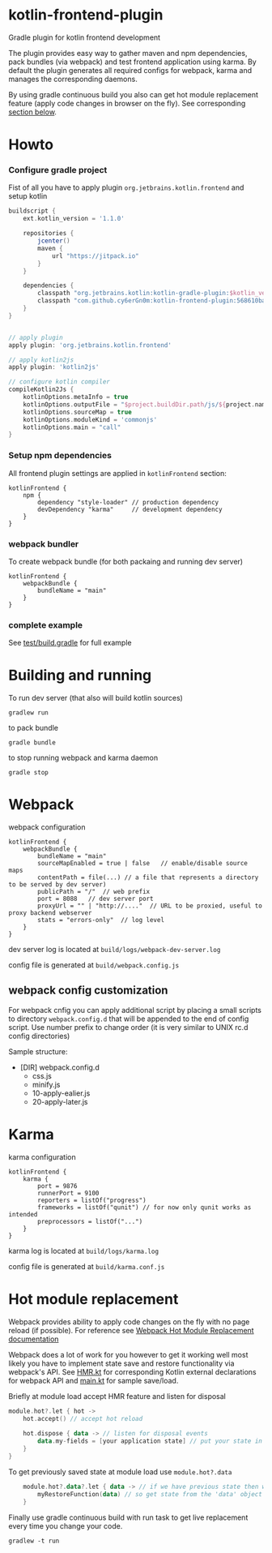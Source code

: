 # kotlin-frontend-plugin
Gradle plugin for kotlin frontend development

The plugin provides easy way to gather maven and npm dependencies, pack bundles (via webpack) and test frontend application using karma. By default the plugin generates all required configs for webpack, karma and manages the corresponding daemons.

By using gradle continuous build you also can get hot module replacement feature (apply code changes in browser on the fly). See corresponding [section below](#hot-module-replacement).

# Howto

### Configure gradle project

Fist of all you have to apply plugin `org.jetbrains.kotlin.frontend` and setup kotlin

```gradle
buildscript {
    ext.kotlin_version = '1.1.0'

    repositories {
        jcenter()
        maven {
            url "https://jitpack.io"
        }
    }

    dependencies {
        classpath "org.jetbrains.kotlin:kotlin-gradle-plugin:$kotlin_version"
        classpath "com.github.cy6erGn0m:kotlin-frontend-plugin:568610baa1"
    }
}


// apply plugin
apply plugin: 'org.jetbrains.kotlin.frontend'

// apply kotlin2js
apply plugin: 'kotlin2js'

// configure kotlin compiler
compileKotlin2Js {
    kotlinOptions.metaInfo = true
    kotlinOptions.outputFile = "$project.buildDir.path/js/${project.name}.js"
    kotlinOptions.sourceMap = true
    kotlinOptions.moduleKind = 'commonjs'
    kotlinOptions.main = "call"
}
```

### Setup npm dependencies

All frontend plugin settings are applied in `kotlinFrontend` section:

```
kotlinFrontend {
    npm {
        dependency "style-loader" // production dependency
        devDependency "karma"     // development dependency
    }
}
```

### webpack bundler

To create webpack bundle (for both packaing and running dev server)

```
kotlinFrontend {
    webpackBundle {
        bundleName = "main"
    }
}
```

### complete example

See [test/build.gradle](test/build.gradle) for full example

# Building and running

To run dev server (that also will build kotlin sources)

`gradlew run`

to pack bundle

`gradle bundle`

to stop running webpack and karma daemon

`gradle stop`

# Webpack

webpack configuration 

```
kotlinFrontend {
    webpackBundle {
        bundleName = "main"
        sourceMapEnabled = true | false   // enable/disable source maps 
        contentPath = file(...) // a file that represents a directory to be served by dev server)
        publicPath = "/"  // web prefix
        port = 8088   // dev server port
        proxyUrl = "" | "http://...."  // URL to be proxied, useful to proxy backend webserver
        stats = "errors-only"  // log level
    }
}
```

dev server log is located at `build/logs/webpack-dev-server.log`

config file is generated at `build/webpack.config.js`

## webpack config customization

For webpack cnfig you can apply additional script by placing a small scripts to directory `webpack.config.d` that will be appended to the end of config script. Use number prefix to change order (it is very similar to UNIX rc.d config directories)

Sample structure:

- [DIR] webpack.config.d
  - css.js
  - minify.js
  - 10-apply-ealier.js
  - 20-apply-later.js

# Karma

karma configuration

```
kotlinFrontend {
    karma {
        port = 9876
        runnerPort = 9100
        reporters = listOf("progress") 
        frameworks = listOf("qunit") // for now only qunit works as intended
        preprocessors = listOf("...")
    }
}
```

karma log is located at `build/logs/karma.log`

config file is generated at `build/karma.conf.js`

# Hot module replacement

Webpack provides ability to apply code changes on the fly with no page reload (if possible). For reference see [Webpack Hot Module Replacement documentation](https://webpack.js.org/concepts/hot-module-replacement/)

Webpack does a lot of work for you however to get it working well most likely you have to implement state save and restore functionality via webpack's API. See [HMR.kt](test/src/main/kotlin/test/hello/HMR.kt) for corresponding Kotlin external declarations for webpack API and [main.kt](test/src/main/kotlin/test/hello/main.kt) for sample save/load.

Briefly at module load accept HMR feature and listen for disposal

```kotlin
module.hot?.let { hot ->
    hot.accept() // accept hot reload
    
    hot.dispose { data -> // listen for disposal events
        data.my-fields = [your application state] // put your state in the 'data' object
    }
}
```

To get previously saved state at module load use `module.hot?.data`

```kotlin
    module.hot?.data?.let { data -> // if we have previous state then we are in the middle of HMR
        myRestoreFunction(data) // so get state from the 'data' object
    }
```

Finally use gradle continuous build with run task to get live replacement every time you change your code.

```
gradlew -t run
```
